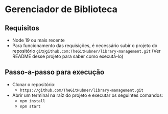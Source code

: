 # Gerenciador de Biblioteca

## Requisitos
* Node 19 ou mais recente
* Para funcionamento das requisições, é necessário subir o projeto do repositório `git@github.com:TheGitHubner/library-management.git` (Ver README desse projeto para saber como executá-lo)
## Passo-a-passo para execução
* Clonar o repositório:
  * `https://github.com/TheGitHubner/library-management.git`
* Abrir um terminal na raíz do projeto e executar os seguintes comandos:
  * `npm install`
  *  `npm start`
